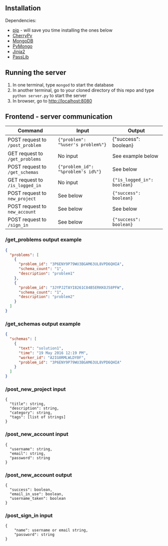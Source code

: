 ## Installation
Dependencies:
 - [pip](https://pip.pypa.io/en/stable/installing/) - will save you time installing the ones below 
 - [CherryPy](http://docs.cherrypy.org/en/latest/install.html#installation)
 - [MongoDB](http://www.mongodb.org/display/DOCS/Getting+Started)
 - [PyMongo](http://api.mongodb.com/python/current/installation.html)
 - [Jinja2](http://jinja.pocoo.org/docs/dev/intro/#installation)
 - [PassLib](https://pythonhosted.org/passlib/install.html#installation-instructions)

## Running the server
1. In one terminal, type `mongod` to start the database
2. In another terminal, go to your cloned directory of this repo and type `python server.py` to start the server
3. In browser, go to [http://localhost:8080](http://localhost:8080)

## Frontend - server communication

| Command                         | Input                              | Output                      |
|---------------------------------|------------------------------------|-----------------------------|
| POST request to `/post_problem` | `{"problem": "%user's problem%"}`  | {"success": boolean}        |
| GET request to `/get_problems`  | No input                           | See example below           |
| POST request to `/get_schemas`  | `{"problem_id": "%problem's id%"}` | See below                   |
| GET request to `/is_logged_in`  | No input                           | `{"is_logged_in": boolean}` |
| POST request to `new_project`   | See below                          | `{"success": boolean}`      |
| POST request to `new_account`   | See below                          | See below                   |
| POST request to `/sign_in`      | See below                          | `{"success": boolean}`      |


### /get_problems output example
```json
{
  "problems": [
    {
      "problem_id": "3P6ENY9P79WU3BGAM63UL8VPD6QHIA",
      "schema_count": "1",
      "description": "problem1"
    },
    {
      "problem_id": "3JYPJ2TAYI8261C84B5ERKKOJ58PFW",
      "schema_count": "1",
      "description": "problem2"
    }
  ]
}
```

### /get_schemas output example
```json
{
  "schemas": [
    {
      "text": "solution1",
      "time": "19 May 2016 12:19 PM",
      "worker_id": "A2IG0RMLWLDY0F",
      "problem_id": "3P6ENY9P79WU3BGAM63UL8VPD6QHIA"
    }
  ]
}
```

### /post_new_project input
```
{
  "title": string,
  "description": string,
  "category": string,
  "tags": [list of strings]
}
```

### /post_new_account input
```
{
  "username": string,
  "email": string,
  "password": string
}
```

### /post_new_account output
```
{
  "success": boolean,
  "email_in_use": boolean,
  "username_taken": boolean
}
```

### /post_sign_in input
```
{
    "name": username or email string,
    "password": string
}
```